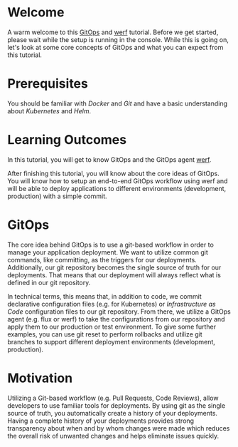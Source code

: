 # Welcome

A warm welcome to this [GitOps](https://www.redhat.com/en/topics/devops/what-is-gitops) and [werf](https://werf.io) tutorial.
Before we get started, please wait while the setup is running in the console.
While this is going on, let's look at some core concepts of GitOps and what you can expect from this tutorial.

# Prerequisites

You should be familiar with *Docker* and *Git* and have a basic understanding about *Kubernetes* and *Helm*.

# Learning Outcomes

In this tutorial, you will get to know GitOps and the GitOps agent [werf](https://werf.io).

After finishing this tutorial, you will know about the core ideas of GitOps.
You will know how to setup an end-to-end GitOps workflow using werf and will be able to deploy applications to different environments (development, production) with a simple commit.

# GitOps

The core idea behind GitOps is to use a git-based workflow in order to manage your application deployment.
We want to utilize common git commands, like committing, as the triggers for our deployments.
Additionally, our git repository becomes the single source of truth for our deployments.
That means that our deployment will always reflect what is defined in our git repository.

In technical terms, this means that, in addition to code, we commit declarative configuration files (e.g. for Kubernetes) or *Infrastructure as Code* configuration files to our git repository.
From there, we utilize a GitOps agent (e.g. flux or werf) to take the configurations from our repository and apply them to our production or test environment.
To give some further examples, you can use git reset to perform rollbacks and utilize git branches to support different deployment environments (development, production).

# Motivation

Utilizing a Git-based workflow (e.g. Pull Requests, Code Reviews), allow developers to use familiar tools for deployments.
By using git as the single source of truth, you automatically create a history of your deployments.
Having a complete history of your deployments provides strong transparency about when and by whom changes were made which reduces the overall risk of unwanted changes and helps eliminate issues quickly.